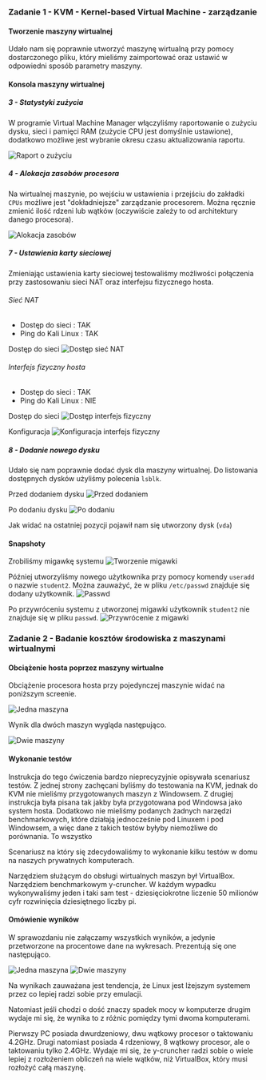 ### Zadanie 1 - KVM - Kernel-based Virtual Machine - zarządzanie
#### Tworzenie maszyny wirtualnej
Udało nam się poprawnie utworzyć maszynę wirtualną przy pomocy dostarczonego pliku, który mieliśmy zaimportować oraz ustawić w odpowiedni sposób parametry maszyny.
#### Konsola maszyny wirtualnej
##### 3 - Statystyki zużycia
W programie Virtual Machine Manager włączyliśmy raportowanie o zużyciu dysku, sieci i pamięci RAM (zużycie CPU jest domyślnie ustawione), dodatkowo możliwe jest wybranie okresu czasu aktualizowania raportu.

![Raport o zużyciu](screenshots/task1/Centos_Preferences.png)

##### 4 - Alokacja zasobów procesora
Na wirtualnej maszynie, po wejściu w ustawienia i przejściu do zakładki `CPUs` możliwe jest "dokładniejsze" zarządzanie procesorem. Można ręcznie zmienić ilość rdzeni lub wątków (oczywiście zależy to od architektury danego procesora).

![Alokacja zasobów](screenshots/task1/Lab2_1_4.png)

##### 7 - Ustawienia karty sieciowej
Zmieniając ustawienia karty sieciowej testowaliśmy możliwości połączenia przy zastosowaniu sieci NAT oraz interfejsu fizycznego hosta.
###### Sieć NAT
* Dostęp do sieci : TAK
* Ping do Kali Linux : TAK

Dostęp do sieci
![Dostęp sieć NAT](screenshots/task1/Lab2_1_7_NAT.png)

###### Interfejs fizyczny hosta
* Dostęp do sieci : TAK
* Ping do Kali Linux : NIE

Dostęp do sieci
![Dostęp interfejs fizyczny](screenshots/task1/Lab2_1_7_Host.png)

Konfiguracja
![Konfiguracja interfejs fizyczny](screenshots/task1/Lab2_1_7_Interface_Host.png)

##### 8 - Dodanie nowego dysku
Udało się nam poprawnie dodać dysk dla maszyny wirtualnej. Do listowania dostępnych dysków użyliśmy polecenia `lsblk`.

Przed dodaniem dysku
![Przed dodaniem](screenshots/task1/Lab2_1_8_hardware_before.png)

Po dodaniu dysku
![Po dodaniu](screenshots/task1/Lab2_1_8_hardware_after.png)

Jak widać na ostatniej pozycji pojawił nam się utworzony dysk (`vda`)

#### Snapshoty
Zrobiliśmy migawkę systemu
![Tworzenie migawki](screenshots/task1/Lab2_1_CreateSnapshot.png)

Później utworzyliśmy nowego użytkownika przy pomocy komendy `useradd` o nazwie `student2`.
Można zauważyć, że w pliku `/etc/passwd` znajduje się dodany użytkownik.
![Passwd](screenshots/task1/Lab2_1_CreatedStudent2.png)

Po przywróceniu systemu z utworzonej migawki użytkownik `student2` nie znajduje się w pliku `passwd`.
![Przywrócenie z migawki](screenshots/task1/Lab2_1_RestoreFromSnapshot.png)

### Zadanie 2 - Badanie kosztów środowiska z maszynami wirtualnymi

#### Obciążenie hosta poprzez maszyny wirtualne

Obciążenie procesora hosta przy pojedynczej maszynie widać na poniższym screenie.

![Jedna maszyna](screenshots/task2/ladowanie-maszyny-wirt-z-win.png)

Wynik dla dwóch maszyn wygląda następująco.

![Dwie maszyny](screenshots/task2/ladowanie-dwoch-maszyn-wirt-z-win.png)

#### Wykonanie testów
Instrukcja do tego ćwiczenia bardzo nieprecyzyjnie opisywała scenariusz testów. Z jednej strony zachęcani byliśmy do testowania na KVM, jednak do KVM nie mieliśmy przygotowanych maszyn z Windowsem. Z drugiej instrukcja była pisana tak jakby była przygotowana pod Windowsa jako system hosta. Dodatkowo nie mieliśmy podanych żadnych narzędzi benchmarkowych, które działają jednocześnie pod Linuxem i pod Windowsem, a więc dane z takich testów byłyby niemożliwe do porównania. To wszystko

Scenariusz na który się zdecydowaliśmy to wykonanie kilku testów w domu na naszych prywatnych komputerach.

Narzędziem służącym do obsługi wirtualnych maszyn był VirtualBox. Narzędziem benchmarkowym y-cruncher. W każdym wypadku wykonywaliśmy jeden i taki sam test - dziesięciokrotne liczenie 50 milionów cyfr rozwinięcia dziesiętnego liczby pi.

#### Omówienie wyników

W sprawozdaniu nie załączamy wszystkich wyników, a jedynie przetworzone na procentowe dane na wykresach. Prezentują się one następująco.

![Jedna maszyna](screenshots/task2/wyniki1.png)
![Dwie maszyny](screenshots/task2/wyniki2.png)

Na wynikach zauważana jest tendencja, że Linux jest lżejszym systemem przez co lepiej radzi sobie przy emulacji.

Natomiast jeśli chodzi o dość znaczy spadek mocy w komputerze drugim wydaje mi się, że wynika to z różnic pomiędzy tymi dwoma komputerami.

Pierwszy PC posiada dwurdzeniowy, dwu wątkowy procesor o taktowaniu 4.2GHz. Drugi natomiast posiada 4 rdzeniowy, 8 wątkowy procesor, ale o taktowaniu tylko 2.4GHz. Wydaje mi się, że y-cruncher radzi sobie o wiele lepiej z rozłożeniem obliczeń na wiele wątków, niż VirtualBox, który musi rozłożyć całą maszynę.
